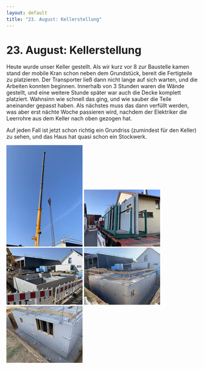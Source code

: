 ```yaml
---
layout: default
title: "23. August: Kellerstellung"
---
```


# 23. August: Kellerstellung

Heute wurde unser Keller gestellt. Als wir kurz vor 8 zur Baustelle kamen stand der mobile Kran schon neben dem Grundstück, bereit die Fertigteile zu platzieren. Der Transporter ließ dann nicht lange auf sich warten, und die Arbeiten konnten beginnen. Innerhalb von 3 Stunden waren die Wände gestellt, und eine weitere Stunde später war auch die Decke komplett platziert. Wahnsinn wie schnell das ging, und wie sauber die Teile aneinander gepasst haben. Als nächstes muss das dann verfüllt werden, was aber erst nächte Woche passieren wird, nachdem der Elektriker die Leerrohre aus dem Keller nach oben gezogen hat.

Auf jeden Fall ist jetzt schon richtig ein Grundriss (zumindest für den Keller) zu sehen, und das Haus hat quasi schon ein Stockwerk.

[![Der Megakran](/assets/2019-08-23-01-thumb.jpeg)](/assets/2019-08-23-01.jpeg "Der Megakran")
[![Die Wände Teil 1](/assets/2019-08-23-02-thumb.jpeg)](/assets/2019-08-23-02.jpeg "Die Wände Teil 1")
[![Die Wände, fertig gestellt](/assets/2019-08-23-03-thumb.jpeg)](/assets/2019-08-23-03.jpeg "Die Wände, fertig gestellt")
[![Deckel drauf](/assets/2019-08-23-04-thumb.jpeg)](/assets/2019-08-23-04-thumb.jpeg "Deckel drauf")
[![Ein Blick durchs Fenster in den Keller](/assets/2019-08-23-05-thumb.jpeg)](/assets/2019-08-23-05.jpeg "Ein Blick durchs Fenster in den Keller")
